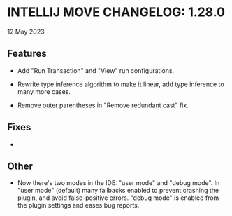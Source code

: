 # INTELLIJ MOVE CHANGELOG: 1.28.0

12 May 2023

## Features

* Add "Run Transaction" and "View" run configurations. 

* Rewrite type inference algorithm to make it linear, add type inference to many more cases.

* Remove outer parentheses in "Remove redundant cast" fix.

## Fixes

*  

## Other

* Now there's two modes in the IDE: "user mode" and "debug mode". In "user mode" (default) many fallbacks enabled to prevent
crashing the plugin, and avoid false-positive errors. "debug mode" is enabled from the plugin settings and 
eases bug reports.  
